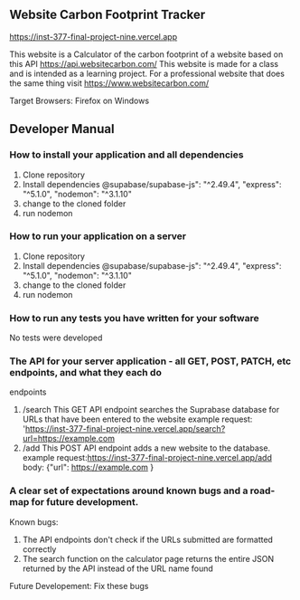 ## Website Carbon Footprint Tracker
https://inst-377-final-project-nine.vercel.app 

This website is a Calculator of the carbon footprint of a website based on this API https://api.websitecarbon.com/ This website is made for a class and is intended as a learning project. For a professional website that does the same thing visit https://www.websitecarbon.com/ 

Target Browsers: Firefox on Windows

## Developer Manual
### How to install your application and all dependencies
1. Clone repository 
2. Install dependencies 
    @supabase/supabase-js": "^2.49.4",
    "express": "^5.1.0",
    "nodemon": "^3.1.10"
3. change to the cloned folder
4. run nodemon
### How to run your application on a server
1. Clone repository 
2. Install dependencies 
    @supabase/supabase-js": "^2.49.4",
    "express": "^5.1.0",
    "nodemon": "^3.1.10"
3. change to the cloned folder
4. run nodemon
### How to run any tests you have written for your software
No tests were developed
### The API for your server application - all GET, POST, PATCH, etc endpoints, and what they each do
endpoints
1. /search
This GET API endpoint searches the Suprabase database for URLs that have been entered to the website
example request: 'https://inst-377-final-project-nine.vercel.app/search?url=https://example.com
2. /add
This POST API endpoint adds a new website to the database.
example request:https://inst-377-final-project-nine.vercel.app/add body: {"url": https://example.com }

### A clear set of expectations around known bugs and a road-map for future development.
Known bugs: 
1. The API endpoints don't check if the URLs submitted are formatted correctly
2. The search function on the calculator page returns the entire JSON returned by the API instead of the URL name found

Future Developement: Fix these bugs
